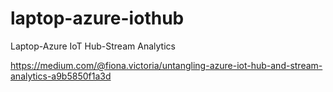 # laptop-azure-iothub
Laptop-Azure IoT Hub-Stream Analytics

https://medium.com/@fiona.victoria/untangling-azure-iot-hub-and-stream-analytics-a9b5850f1a3d
